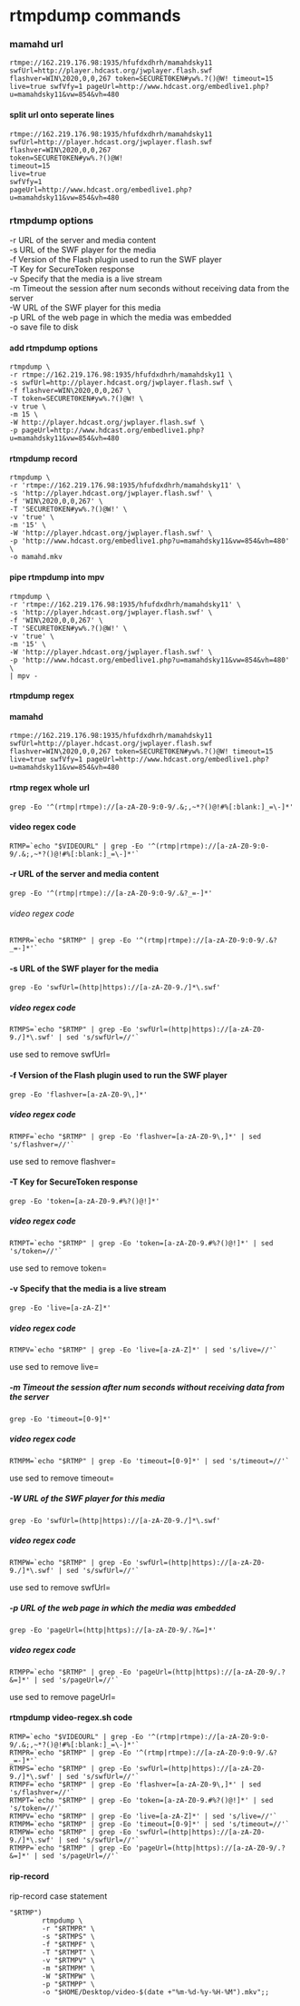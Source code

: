 # rtmpdump commands

### mamahd url

```
rtmpe://162.219.176.98:1935/hfufdxdhrh/mamahdsky11 swfUrl=http://player.hdcast.org/jwplayer.flash.swf flashver=WIN\2020,0,0,267 token=SECURET0KEN#yw%.?()@W! timeout=15 live=true swfVfy=1 pageUrl=http://www.hdcast.org/embedlive1.php?u=mamahdsky11&vw=854&vh=480
```


#### split url onto seperate lines

```
rtmpe://162.219.176.98:1935/hfufdxdhrh/mamahdsky11 
swfUrl=http://player.hdcast.org/jwplayer.flash.swf 
flashver=WIN\2020,0,0,267 
token=SECURET0KEN#yw%.?()@W! 
timeout=15 
live=true 
swfVfy=1 
pageUrl=http://www.hdcast.org/embedlive1.php?u=mamahdsky11&vw=854&vh=480
```

### rtmpdump options

-r URL of the server and media content  
-s URL of the SWF player for the media  
-f Version of the Flash plugin used to run the SWF player  
-T Key for SecureToken response  
-v Specify that the media is a live stream  
-m Timeout the session after num seconds without receiving data from the server  
-W URL of the SWF player for this media  
-p URL of the web page in which the media was embedded  
-o save file to disk

#### add rtmpdump options

```
rtmpdump \
-r rtmpe://162.219.176.98:1935/hfufdxdhrh/mamahdsky11 \
-s swfUrl=http://player.hdcast.org/jwplayer.flash.swf \
-f flashver=WIN\2020,0,0,267 \
-T token=SECURET0KEN#yw%.?()@W! \
-v true \
-m 15 \
-W http://player.hdcast.org/jwplayer.flash.swf \
-p pageUrl=http://www.hdcast.org/embedlive1.php?u=mamahdsky11&vw=854&vh=480
```


#### rtmpdump record

```
rtmpdump \
-r 'rtmpe://162.219.176.98:1935/hfufdxdhrh/mamahdsky11' \
-s 'http://player.hdcast.org/jwplayer.flash.swf' \
-f 'WIN\2020,0,0,267' \
-T 'SECURET0KEN#yw%.?()@W!' \
-v 'true' \
-m '15' \
-W 'http://player.hdcast.org/jwplayer.flash.swf' \
-p 'http://www.hdcast.org/embedlive1.php?u=mamahdsky11&vw=854&vh=480' \
-o mamahd.mkv
```

#### pipe rtmpdump into mpv

```
rtmpdump \
-r 'rtmpe://162.219.176.98:1935/hfufdxdhrh/mamahdsky11' \
-s 'http://player.hdcast.org/jwplayer.flash.swf' \
-f 'WIN\2020,0,0,267' \
-T 'SECURET0KEN#yw%.?()@W!' \
-v 'true' \
-m '15' \
-W 'http://player.hdcast.org/jwplayer.flash.swf' \
-p 'http://www.hdcast.org/embedlive1.php?u=mamahdsky11&vw=854&vh=480' \
| mpv -
```

#### rtmpdump regex

#### mamahd

```
rtmpe://162.219.176.98:1935/hfufdxdhrh/mamahdsky11 swfUrl=http://player.hdcast.org/jwplayer.flash.swf flashver=WIN\2020,0,0,267 token=SECURET0KEN#yw%.?()@W! timeout=15 live=true swfVfy=1 pageUrl=http://www.hdcast.org/embedlive1.php?u=mamahdsky11&vw=854&vh=480
```

#### rtmp regex whole url

```
grep -Eo '^(rtmp|rtmpe)://[a-zA-Z0-9:0-9/.&;,~*?()@!#%[:blank:]_=\-]*'
```

#### video regex code

```
RTMP=`echo "$VIDEOURL" | grep -Eo '^(rtmp|rtmpe)://[a-zA-Z0-9:0-9/.&;,~*?()@!#%[:blank:]_=\-]*'`
```

#### -r URL of the server and media content


```
grep -Eo '^(rtmp|rtmpe)://[a-zA-Z0-9:0-9/.&?_=-]*'
```

###### video regex code

```
RTMPR=`echo "$RTMP" | grep -Eo '^(rtmp|rtmpe)://[a-zA-Z0-9:0-9/.&?_=-]*'`
```

#### -s URL of the SWF player for the media

```
grep -Eo 'swfUrl=(http|https)://[a-zA-Z0-9./]*\.swf'
```

##### video regex code

```
RTMPS=`echo "$RTMP" | grep -Eo 'swfUrl=(http|https)://[a-zA-Z0-9./]*\.swf' | sed 's/swfUrl=//'`
```

use sed to remove swfUrl=


#### -f Version of the Flash plugin used to run the SWF player

```
grep -Eo 'flashver=[a-zA-Z0-9\,]*'
```

##### video regex code

```
RTMPF=`echo "$RTMP" | grep -Eo 'flashver=[a-zA-Z0-9\,]*' | sed 's/flashver=//'`
```

use sed to remove flashver=


#### -T  Key  for  SecureToken response

```
grep -Eo 'token=[a-zA-Z0-9.#%?()@!]*'
```

##### video regex code

```
RTMPT=`echo "$RTMP" | grep -Eo 'token=[a-zA-Z0-9.#%?()@!]*' | sed 's/token=//'`
```

use sed to remove token=


#### -v Specify that the media is a live  stream

```
grep -Eo 'live=[a-zA-Z]*'
```

##### video regex code

```
RTMPV=`echo "$RTMP" | grep -Eo 'live=[a-zA-Z]*' | sed 's/live=//'`
```

use sed to remove live=

##### -m Timeout the session after num seconds without receiving data from the server

```
grep -Eo 'timeout=[0-9]*'
```

##### video regex code

```
RTMPM=`echo "$RTMP" | grep -Eo 'timeout=[0-9]*' | sed 's/timeout=//'`
```

use sed to remove timeout=


##### -W URL of the SWF player for this media

```
grep -Eo 'swfUrl=(http|https)://[a-zA-Z0-9./]*\.swf'
```

##### video regex code

```
RTMPW=`echo "$RTMP" | grep -Eo 'swfUrl=(http|https)://[a-zA-Z0-9./]*\.swf' | sed 's/swfUrl=//'`
```

use sed to remove swfUrl=

##### -p URL  of  the  web  page in which the media was embedded

```
grep -Eo 'pageUrl=(http|https)://[a-zA-Z0-9/.?&=]*'
```

##### video regex code


```
RTMPP=`echo "$RTMP" | grep -Eo 'pageUrl=(http|https)://[a-zA-Z0-9/.?&=]*' | sed 's/pageUrl=//'`
```

use sed to remove pageUrl=


#### rtmpdump video-regex.sh code

```
RTMP=`echo "$VIDEOURL" | grep -Eo '^(rtmp|rtmpe)://[a-zA-Z0-9:0-9/.&;,~*?()@!#%[:blank:]_=\-]*'`
RTMPR=`echo "$RTMP" | grep -Eo '^(rtmp|rtmpe)://[a-zA-Z0-9:0-9/.&?_=-]*'`
RTMPS=`echo "$RTMP" | grep -Eo 'swfUrl=(http|https)://[a-zA-Z0-9./]*\.swf' | sed 's/swfUrl=//'`
RTMPF=`echo "$RTMP" | grep -Eo 'flashver=[a-zA-Z0-9\,]*' | sed 's/flashver=//'`
RTMPT=`echo "$RTMP" | grep -Eo 'token=[a-zA-Z0-9.#%?()@!]*' | sed 's/token=//'`
RTMPV=`echo "$RTMP" | grep -Eo 'live=[a-zA-Z]*' | sed 's/live=//'`
RTMPM=`echo "$RTMP" | grep -Eo 'timeout=[0-9]*' | sed 's/timeout=//'`
RTMPW=`echo "$RTMP" | grep -Eo 'swfUrl=(http|https)://[a-zA-Z0-9./]*\.swf' | sed 's/swfUrl=//'`
RTMPP=`echo "$RTMP" | grep -Eo 'pageUrl=(http|https)://[a-zA-Z0-9/.?&=]*' | sed 's/pageUrl=//'`
```

#### rip-record

rip-record case statement

```
"$RTMP")
		rtmpdump \
		-r "$RTMPR" \
		-s "$RTMPS" \
		-f "$RTMPF" \
		-T "$RTMPT" \
		-v "$RTMPV" \
		-m "$RTMPM" \
		-W "$RTMPW" \
		-p "$RTMPP" \
		-o "$HOME/Desktop/video-$(date +"%m-%d-%y-%H-%M").mkv";;  
```

